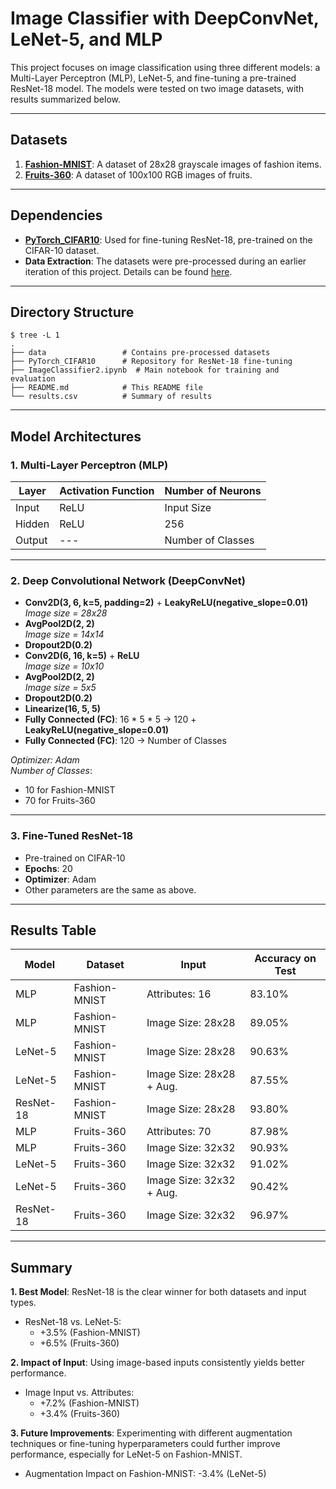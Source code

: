 # Image Classifier with DeepConvNet, LeNet-5, and MLP

This project focuses on image classification using three different models: a Multi-Layer Perceptron (MLP), LeNet-5, and fine-tuning a pre-trained ResNet-18 model. The models were tested on two image datasets, with results summarized below.

---

## Datasets

1. **[Fashion-MNIST](https://github.com/zalandoresearch/fashion-mnist)**: A dataset of 28x28 grayscale images of fashion items.
2. **[Fruits-360](https://www.kaggle.com/datasets/moltean/fruits)**: A dataset of 100x100 RGB images of fruits.

---

## Dependencies

- **[PyTorch_CIFAR10](https://github.com/huyvnphan/PyTorch_CIFAR10)**: Used for fine-tuning ResNet-18, pre-trained on the CIFAR-10 dataset.
- **Data Extraction**: The datasets were pre-processed during an earlier iteration of this project. Details can be found [here](https://github.com/Ana-Mirza/Image-Classifier).

---

## Directory Structure

```plaintext
$ tree -L 1
.
├── data                 # Contains pre-processed datasets
├── PyTorch_CIFAR10      # Repository for ResNet-18 fine-tuning
├── ImageClassifier2.ipynb  # Main notebook for training and evaluation
├── README.md            # This README file
└── results.csv          # Summary of results
```

---

## Model Architectures

### **1. Multi-Layer Perceptron (MLP)**

| Layer  | Activation Function | Number of Neurons |
|--------|----------------------|-------------------|
| Input  | ReLU                 | Input Size        |
| Hidden | ReLU                 | 256               |
| Output | ---                  | Number of Classes |

---

### **2. Deep Convolutional Network (DeepConvNet)**

- **Conv2D(3, 6, k=5, padding=2)** + **LeakyReLU(negative_slope=0.01)**  
  _Image size = 28x28_
- **AvgPool2D(2, 2)**  
  _Image size = 14x14_
- **Dropout2D(0.2)**
- **Conv2D(6, 16, k=5)** + **ReLU**  
  _Image size = 10x10_
- **AvgPool2D(2, 2)**  
  _Image size = 5x5_
- **Dropout2D(0.2)**
- **Linearize(16, 5, 5)**
- **Fully Connected (FC)**: 16 * 5 * 5 → 120 + **LeakyReLU(negative_slope=0.01)**
- **Fully Connected (FC)**: 120 → Number of Classes

_Optimizer: Adam_  
_Number of Classes_:  
- 10 for Fashion-MNIST  
- 70 for Fruits-360

---

### **3. Fine-Tuned ResNet-18**

- Pre-trained on CIFAR-10
- **Epochs**: 20
- **Optimizer**: Adam
- Other parameters are the same as above.

---

## Results Table

| Model      | Dataset       | Input                      | Accuracy on Test |
|------------|---------------|----------------------------|------------------|
| MLP        | Fashion-MNIST | Attributes: 16             | 83.10%           |
| MLP        | Fashion-MNIST | Image Size: 28x28          | 89.05%           |
| LeNet-5    | Fashion-MNIST | Image Size: 28x28          | 90.63%           |
| LeNet-5    | Fashion-MNIST | Image Size: 28x28 + Aug.   | 87.55%           |
| ResNet-18  | Fashion-MNIST | Image Size: 28x28          | 93.80%           |
| MLP        | Fruits-360    | Attributes: 70             | 87.98%           |
| MLP        | Fruits-360    | Image Size: 32x32          | 90.93%           |
| LeNet-5    | Fruits-360    | Image Size: 32x32          | 91.02%           |
| LeNet-5    | Fruits-360    | Image Size: 32x32 + Aug.   | 90.42%           |
| ResNet-18  | Fruits-360    | Image Size: 32x32          | 96.97%           |

---

## Summary 

**1. Best Model**: ResNet-18 is the clear winner for both datasets and input types.
*  ResNet-18 vs. LeNet-5: 
    * +3.5% (Fashion-MNIST)
    * +6.5% (Fruits-360)

**2. Impact of Input**: Using image-based inputs consistently yields better performance.
* Image Input vs. Attributes: 
    * +7.2% (Fashion-MNIST)
    * +3.4% (Fruits-360)

**3. Future Improvements**: Experimenting with different augmentation techniques or fine-tuning hyperparameters could further improve performance, especially for LeNet-5 on Fashion-MNIST.
* Augmentation Impact on Fashion-MNIST: -3.4% (LeNet-5)